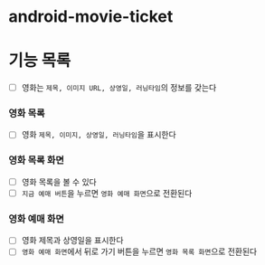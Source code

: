# android-movie-ticket

# 기능 목록
- [ ] 영화는 `제목, 이미지 URL, 상영일, 러닝타임`의 정보를 갖는다

### 영화 목록 
- [ ] 영화 `제목, 이미지, 상영일, 러닝타임`을 표시한다

### 영화 목록 화면
- [ ] 영화 목록을 볼 수 있다
- [ ] `지금 예매 버튼`을 누르면 `영화 예매 화면`으로 전환된다

### 영화 예매 화면
- [ ] 영화 제목과 상영일을 표시한다
- [ ] `영화 예매 화면`에서 뒤로 가기 버튼을 누르면 `영화 목록 화면`으로 전환된다
